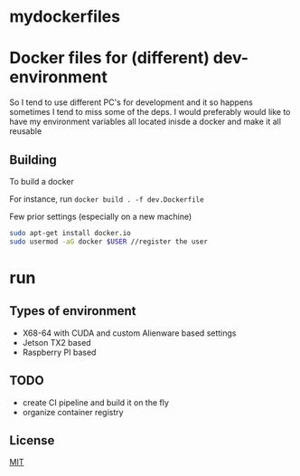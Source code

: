 # mydockerfiles

# Docker files for (different) dev-environment

So I tend to use different PC's for development and it so happens sometimes I tend to miss some of the deps.
I would preferably would like to have my environment variables all located inisde a docker and make it all reusable 

## Building

To build a docker

For instance, run ``` docker build . -f dev.Dockerfile ```


Few prior settings (especially on a new machine)


```bash
sudo apt-get install docker.io
sudo usermod -aG docker $USER //register the user

```
# run 



## Types of environment

- X68-64 with CUDA and custom Alienware based settings
- Jetson TX2 based
- Raspberry PI based

## TODO

- create CI pipeline and build it on the fly
- organize container registry


## License
[MIT](https://choosealicense.com/licenses/mit/)
